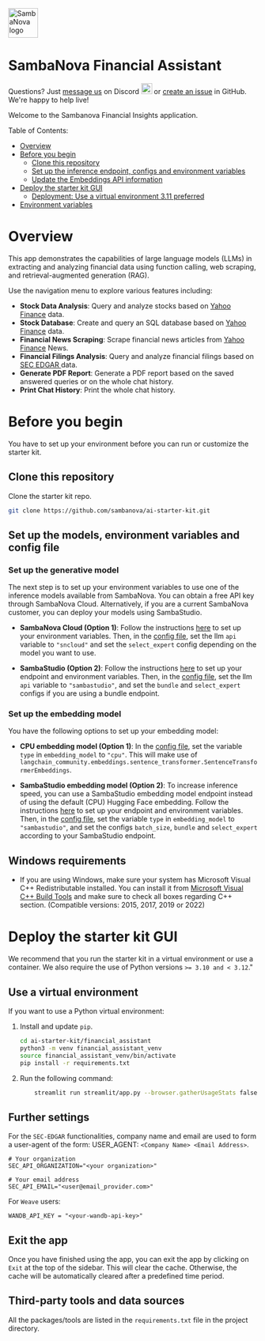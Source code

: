 
<a href="https://sambanova.ai/">
<picture>
 <source media="(prefers-color-scheme: dark)" srcset="../images/SambaNova-light-logo-1.png" height="60">
  <img alt="SambaNova logo" src="../images/SambaNova-dark-logo-1.png" height="60">
</picture>
</a>

SambaNova Financial Assistant
======================

Questions? Just <a href="https://discord.gg/54bNAqRw" target="_blank">message us</a> on Discord <a href="https://discord.gg/54bNAqRw" target="_blank"><img src="https://github.com/sambanova/ai-starter-kit/assets/150964187/aef53b52-1dc0-4cbf-a3be-55048675f583" alt="Discord" width="22"/></a> or <a href="https://github.com/sambanova/ai-starter-kit/issues/new/choose" target="_blank">create an issue</a> in GitHub. We're happy to help live!

Welcome to the Sambanova Financial Insights application.

Table of Contents:

- [Overview](#overview)
- [Before you begin](#before-you-begin)
    - [Clone this repository](#clone-this-repository)
    - [Set up the inference endpoint, configs and environment variables](#set-up-the-inference-endpoint-configs-and-environment-variables)
    - [Update the Embeddings API information](#update-the-embeddings-api-information)
- [Deploy the starter kit GUI](#deploy-the-starter-kit-gui)
    - [Deployment: Use a virtual environment 3.11 preferred](#workshop-deployment-use-a-virtual-environment-311-preferred)
- [Environment variables](#environment-variables)

# Overview

This app demonstrates the capabilities of large language models (LLMs)
in extracting and analyzing financial data using function calling, web scraping,
and retrieval-augmented generation (RAG).

Use the navigation menu to explore various features including:

- **Stock Data Analysis**: Query and analyze stocks based on
    <a href="https://pypi.org/project/yfinance/" target="_blank">Yahoo Finance</a> data.
- **Stock Database**: Create and query an SQL database based on
    <a href="https://pypi.org/project/yfinance/" target="_blank">Yahoo Finance</a> data.
- **Financial News Scraping**: Scrape financial news articles from 
    <a href="https://uk.finance.yahoo.com/" target="_blank">Yahoo Finance</a> News.
- **Financial Filings Analysis**: Query and analyze financial filings based on 
     <a href="https://www.sec.gov/edgar/search/" target="_blank">SEC EDGAR </a> data.
- **Generate PDF Report**: Generate a PDF report based on the saved answered queries
    or on the whole chat history.
- **Print Chat History**: Print the whole chat history.

# Before you begin

You have to set up your environment before you can run or customize the starter kit.

## Clone this repository

Clone the starter kit repo.

```bash
git clone https://github.com/sambanova/ai-starter-kit.git
```

## Set up the models, environment variables and config file

### Set up the generative model

The next step is to set up your environment variables to use one of the inference models available from SambaNova. You can obtain a free API key through SambaNova Cloud. Alternatively, if you are a current SambaNova customer, you can deploy your models using SambaStudio.

- **SambaNova Cloud (Option 1)**: Follow the instructions [here](../README.md#use-sambanova-cloud-option-1) to set up your environment variables.
    Then, in the [config file](./config.yaml), set the llm `api` variable to `"sncloud"` and set the `select_expert` config depending on the model you want to use.

- **SambaStudio (Option 2)**: Follow the instructions [here](../README.md#use-sambastudio-option-2) to set up your endpoint and environment variables.
    Then, in the [config file](./config.yaml), set the llm `api` variable to `"sambastudio"`, and set the `bundle` and `select_expert` configs if you are using a bundle endpoint.

### Set up the embedding model

You have the following options to set up your embedding model:

* **CPU embedding model (Option 1)**: In the [config file](./config.yaml), set the variable `type` in `embedding_model` to `"cpu"`.
This will make use of `langchain_community.embeddings.sentence_transformer.SentenceTransformerEmbeddings`.

* **SambaStudio embedding model (Option 2)**: To increase inference speed, you can use a SambaStudio embedding model endpoint instead of using the default (CPU) Hugging Face embedding. Follow the instructions [here](../README.md#use-sambastudio-embedding-option-2) to set up your endpoint and environment variables. Then, in the [config file](./config.yaml), set the variable `type` in `embedding_model` to `"sambastudio"`, and set the configs `batch_size`, `bundle` and `select_expert` according to your SambaStudio endpoint.

## Windows requirements

- If you are using Windows, make sure your system has Microsoft Visual C++ Redistributable installed. You can install it from [Microsoft Visual C++ Build Tools](https://visualstudio.microsoft.com/visual-cpp-build-tools/) and make sure to check all boxes regarding C++ section. (Compatible versions: 2015, 2017, 2019 or 2022)

# Deploy the starter kit GUI

We recommend that you run the starter kit in a virtual environment or use a container. We also require the use of Python versions `>= 3.10 and < 3.12`."

## Use a virtual environment

If you want to use a Python virtual environment:

1. Install and update `pip`.

    ```bash
    cd ai-starter-kit/financial_assistant
    python3 -m venv financial_assistant_venv
    source financial_assistant_venv/bin/activate
    pip install -r requirements.txt
    ```

2. Run the following command:

    ```bash
        streamlit run streamlit/app.py --browser.gatherUsageStats false 
    ```

## Further settings

For the `SEC-EDGAR` functionalities, company name and email are used to form a user-agent of the form:
USER_AGENT: ```<Company Name> <Email Address>```.

```
# Your organization
SEC_API_ORGANIZATION="<your organization>"

# Your email address
SEC_API_EMAIL="<user@email_provider.com>"
```

For `Weave` users:
```
WANDB_API_KEY = "<your-wandb-api-key>"
```

## Exit the app
Once you have finished using the app, you can exit the app by clicking on `Exit` at the top of the sidebar.
This will clear the cache.
Otherwise, the cache will be automatically cleared after a predefined time period.

## Third-party tools and data sources

All the packages/tools are listed in the `requirements.txt` file in the project directory.
